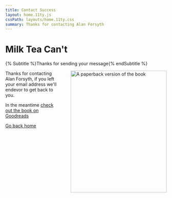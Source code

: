 ```yaml
---
title: Contact Success
layout: home.11ty.js
cssPath: layouts/home.11ty.css
summary: Thanks for contacting Alan Forsyth
---
```


# Milk Tea Can't

{% Subtitle %}Thanks for sending your message{% endSubtitle %}

<img
  style="float: right; width: 300px; margin-left: 40px;"
  src="/_images/book-cover-3d.webp"
  alt="A paperback version of the book"
  width="300"
  height="382"
/>

Thanks for contacting Alan Forsyth, if you left your email address we'll endevor to get back to you.

In the meantime [check out the book on Goodreads](https://www.goodreads.com/book/show/61872813-milk-tea-can-t?ac=1&from_search=true&qid=3RXj0haSVn&rank=1)

[Go back home](/)
